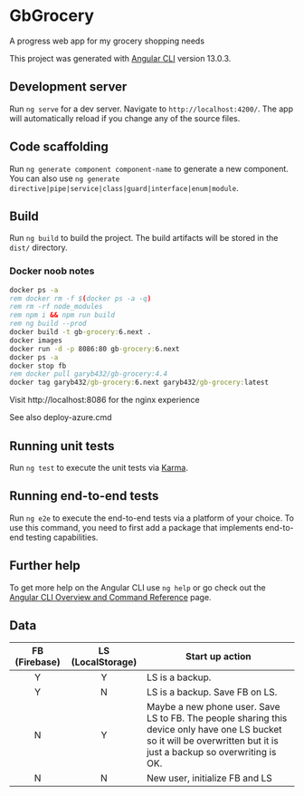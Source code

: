 # GbGrocery

A progress web app for my grocery shopping needs

This project was generated with [Angular CLI](https://github.com/angular/angular-cli) version 13.0.3.

## Development server

Run `ng serve` for a dev server. Navigate to `http://localhost:4200/`. The app will automatically reload if you change any of the source files.

## Code scaffolding

Run `ng generate component component-name` to generate a new component. You can also use `ng generate directive|pipe|service|class|guard|interface|enum|module`.

## Build

Run `ng build` to build the project. The build artifacts will be stored in the `dist/` directory.

### Docker noob notes

```cmd
docker ps -a
rem docker rm -f $(docker ps -a -q)
rem rm -rf node_modules
rem npm i && npm run build
rem ng build --prod
docker build -t gb-grocery:6.next .
docker images
docker run -d -p 8086:80 gb-grocery:6.next
docker ps -a
docker stop fb
rem docker pull garyb432/gb-grocery:4.4
docker tag garyb432/gb-grocery:6.next garyb432/gb-grocery:latest
```

Visit http://localhost:8086 for the nginx experience

See also deploy-azure.cmd

## Running unit tests

Run `ng test` to execute the unit tests via [Karma](https://karma-runner.github.io).

## Running end-to-end tests

Run `ng e2e` to execute the end-to-end tests via a platform of your choice. To use this command, you need to first add a package that implements end-to-end testing capabilities.

## Further help

To get more help on the Angular CLI use `ng help` or go check out the [Angular CLI Overview and Command Reference](https://angular.io/cli) page.

## Data

| FB (Firebase) | LS (LocalStorage) | Start up action                                                                                                                                                       |
| :-----------: | :---------------: | --------------------------------------------------------------------------------------------------------------------------------------------------------------------- |
|       Y       |         Y         | LS is a backup.                                                                                                                                                       |
|       Y       |         N         | LS is a backup. Save FB on LS.                                                                                                                                        |
|       N       |         Y         | Maybe a new phone user. Save LS to FB. The people sharing this device only have one LS bucket so it will be overwritten but it is just a backup so overwriting is OK. |
|       N       |         N         | New user, initialize FB and LS                                                                                                                                        |
